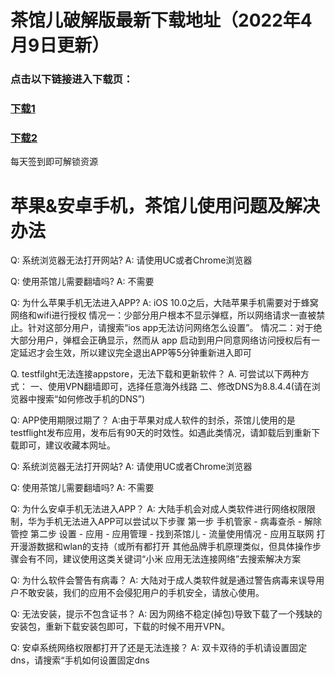 # 茶馆儿破解版最新下载地址（2022年4月9日更新）

### 点击以下链接进入下载页：
### [下载1](https://didi.aff004.app/aff-D8KF)<br> 
### [下载2](https://cg.fyicrn.com/?code=U2ZB)<br>
每天签到即可解锁资源

# 苹果&安卓手机，茶馆儿使用问题及解决办法
Q: 系统浏览器无法打开网站?
A: 请使用UC或者Chrome浏览器

Q: 使用茶馆儿需要翻墙吗?
A: 不需要

Q: 为什么苹果手机无法进入APP?
A: iOS 10.0之后，大陆苹果手机需要对于蜂窝网络和wifi进行授权
情况一：少部分用户根本不显示弹框，所以网络请求一直被禁止。针对这部分用户，请搜索“ios app无法访问网络怎么设置”。
情况二：对于绝大部分用户，弹框会正确显示，然而从 app 启动到用户同意网络访问授权后有一定延迟才会生效，所以建议完全退出APP等5分钟重新进入即可

Q. testfilght无法连接appstore，无法下载和更新软件？
A. 可尝试以下两种方式：
一、使用VPN翻墙即可，选择任意海外线路
二、修改DNS为8.8.4.4(请在浏览器中搜索“如何修改手机的DNS”)

Q: APP使用期限过期了？
A:由于苹果对成人软件的封杀，茶馆儿使用的是testflight发布应用，发布后有90天的时效性。如遇此类情况，请卸载后到重新下载即可，建议收藏本网址。

Q: 系统浏览器无法打开网站?
A: 请使用UC或者Chrome浏览器

Q: 使用茶馆儿需要翻墙吗?
A: 不需要

Q: 为什么安卓手机无法进入APP？
A: 大陆手机会对成人类软件进行网络权限限制，华为手机无法进入APP可以尝试以下步骤
第一步 手机管家 - 病毒查杀 - 解除管控
第二步 设置 - 应用 - 应用管理 - 找到茶馆儿 - 流量使用情况 - 应用互联网 打开漫游数据和wlan的支持（或所有都打开
其他品牌手机原理类似，但具体操作步骤会有不同，建议使用这类关键词“小米 应用无法连接网络”去搜索解决方案

Q: 为什么软件会警告有病毒？
A: 大陆对于成人类软件就是通过警告病毒来误导用户不敢安装，我们的应用不会侵犯用户的手机安全，请放心使用。

Q: 无法安装，提示不包含证书？
A: 因为网络不稳定(掉包)导致下载了一个残缺的安装包，重新下载安装包即可，下载的时候不用开VPN。

Q: 安卓系统网络权限都打开了还是无法连接？
A: 双卡双待的手机请设置固定dns，请搜索“手机如何设置固定dns






